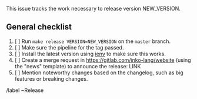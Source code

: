 <!-- Replace NEW_VERSION with the version of the new release. -->

This issue tracks the work necessary to release version NEW_VERSION.

## General checklist

1. [ ] Run `make release VERSION=NEW_VERSION` on the `master` branch.
1. [ ] Make sure the pipeline for the tag passed.
1. [ ] Install the latest version using [ienv](https://gitlab.com/inko-lang/ienv)
   to make sure this works.
1. [ ] Create a merge request in <https://gitlab.com/inko-lang/website> (using
   the "news" template) to announce the release: LINK
1. [ ] Mention noteworthy changes based on the changelog, such as big features
   or breaking changes.

/label ~Release
